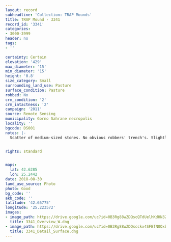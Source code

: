 ```yaml
---
layout: record
subheadline: 'Collection: TRAP Mounds'
title: TRAP Mound - 3341
record_id: '3341'
categories:
- 3000-3999
header: no
tags:
- ''

certainty: Certain
elevation: '429'
max_diameter: '15'
min_diameter: '15'
height: '0.8'
size_category: Small
surrounding_land_use: Pasture
surface_condition: Pasture
robbed: No
crm_condition: '2'
crm_intactness: '2'
campaign: '2011'
source: Remote Sensing
municipality: Gorno Sahrane necropolis
locality: ''
bgcode: DS001
notes: |-
  Scatter of medium-sized stones. No obvious robbers' trench's. Slightly taprs off on north side.


rights: standard


maps:
  lat: 42.6285
  lon: 25.2442
date: 2018-08-30
land_use_source: Photo
photo: Good
bg_code: ''
akb_code: ''
latitude: '42.65775'
longitude: '25.223572'
images:
- image_path: https://drive.google.com/uc?id=0B3Rg88wZDQscQTdUelhKdHN3ZW8
  title: 3341_Overview_W.dng
- image_path: https://drive.google.com/uc?id=0B3Rg88wZDQscckx4SFBfN0Qxbk0
  title: 3341_Detail_Surface.dng
---
```

